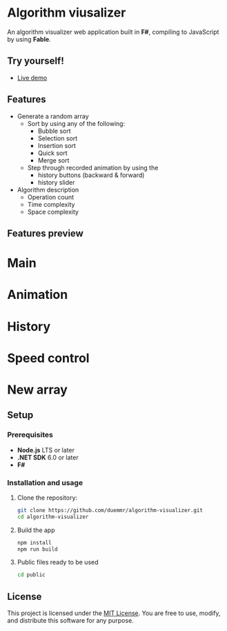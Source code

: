 # Algorithm viusalizer

An algorithm visualizer web application built in **F#**, compiling to JavaScript by using **Fable**.

## Try yourself!
- [Live demo](https://duemmr.github.io/algorithm-visualizer/public/)

## Features

- Generate a random array
  - Sort by using any of the following:
     - Bubble sort
     - Selection sort
     - Insertion sort
     - Quick sort
     - Merge sort
  - Step through recorded animation by using the
    - history buttons (backward & forward) 
    - history slider
- Algorithm description
  - Operation count
  - Time complexity
  - Space complexity

## Features preview

# Main

# Animation

# History

# Speed control

# New array

## Setup

### Prerequisites

- **Node.js** LTS or later
- **.NET SDK** 6.0 or later
- **F#**

### Installation and usage

1. Clone the repository:
   ```bash
   git clone https://github.com/duemmr/algorithm-visualizer.git
   cd algorithm-visualizer
   ```
2. Build the app
    ```bash
    npm install
    npm run build
    ```
3. Public files ready to be used
    ```bash
    cd public
    ```
   

## License

This project is licensed under the [MIT License](./LICENSE). You are free to use, modify, and distribute this software for any purpose.
